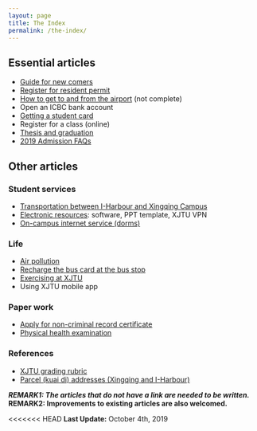 ```yaml
---
layout: page
title: The Index
permalink: /the-index/
---
```

## Essential articles
* [Guide for new comers](/guidelines/new-comers)
* [Register for resident permit](../guidelines/resident-permit)
* [How to get to and from the airport](/guidelines/airport-transport) (not complete)
* Open an ICBC bank account
* [Getting a student card](/guidelines/get-a-student-card)
* Register for a class (online)
* [Thesis and graduation](/guidelines/thesis)
* [2019 Admission FAQs](/guidelines/2019-admission-faq)

## Other articles
### Student services
* [Transportation between I-Harbour and Xingqing Campus](/guidelines/transport-iharbour-xingqing)
* [Electronic resources](/guidelines/electronic-resources): software, PPT template, XJTU VPN
* [On-campus internet service (dorms)](/guidelines/campus-internet-service)

### Life
* [Air pollution](/guidelines/air-pollution/)
* [Recharge the bus card at the bus stop](/guidelines/recharge-bus-card-bus-stop/)
* [Exercising at XJTU](/guidelines/exercise/)
* Using XJTU mobile app
  
### Paper work
* [Apply for non-criminal record certificate](/guidelines/non-criminal-record/)
* [Physical health examination](/guidelines/health-exam/)

### References
* [XJTU grading rubric](/guidelines/ref-grades)
* [Parcel (kuai di) addresses (Xingqing and I-Harbour)](/guidelines/xjtu-parcel-address)

***REMARK1: The articles that do not have a link are needed to be written.***
<br />
**REMARK2: Improvements to existing articles are also welcomed.**

<<<<<<< HEAD
**Last Update:** October 4th, 2019
